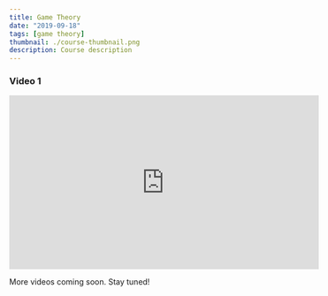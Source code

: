 ```yaml
---
title: Game Theory
date: "2019-09-18"
tags: [game theory]
thumbnail: ./course-thumbnail.png
description: Course description
---
```


### Video 1

<iframe width="560" height="315" src="https://www.youtube.com/embed/mDa_Xsz6z-c" frameborder="0" allow="accelerometer; autoplay; clipboard-write; encrypted-media; gyroscope; picture-in-picture" allowfullscreen></iframe>

More videos coming soon. Stay tuned!